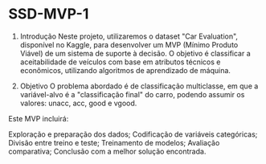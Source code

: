 # SSD-MVP-1

1. Introdução
Neste projeto, utilizaremos o dataset "Car Evaluation", disponível no Kaggle, para desenvolver um MVP (Mínimo Produto Viável) de um sistema de suporte à decisão. O objetivo é classificar a aceitabilidade de veículos com base em atributos técnicos e econômicos, utilizando algoritmos de aprendizado de máquina.

2. Objetivo
O problema abordado é de classificação multiclasse, em que a variável-alvo é a "classificação final" do carro, podendo assumir os valores: unacc, acc, good e vgood.

Este MVP incluirá:

Exploração e preparação dos dados;
Codificação de variáveis categóricas;
Divisão entre treino e teste;
Treinamento de modelos;
Avaliação comparativa;
Conclusão com a melhor solução encontrada.
